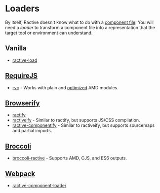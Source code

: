 # Loaders

By itself, Ractive doesn't know what to do with a [component file](../concepts/authoring/component-files.md). You will need a _loader_ to transform a component file into a representation that the target tool or environment can understand.

## Vanilla

  - [ractive-load](https://github.com/ractivejs/ractive-load)

## [RequireJS](http://requirejs.org/)

  - [rvc](https://github.com/ractivejs/rvc) - Works with plain and [optimized](http://requirejs.org/docs/optimization.html) AMD modules.

## [Browserify](http://browserify.org/)

  - [ractify](https://github.com/marcello3d/node-ractify)
  - [ractiveify](https://github.com/norcalli/ractiveify) - Similar to ractify, but supports JS/CSS compilation.
  - [ractive-componentify](https://github.com/blackgate/ractive-componentify) - Similar to ractiveify, but supports sourcemaps and partial imports.

## [Broccoli](http://broccolijs.com/)

  - [broccoli-ractive](https://github.com/ractivejs/broccoli-ractive) - Supports AMD, CJS, and ES6 outputs.

## [Webpack](https://webpack.github.io/)

  - [ractive-component-loader](https://github.com/thomsbg/ractive-component-loader)
